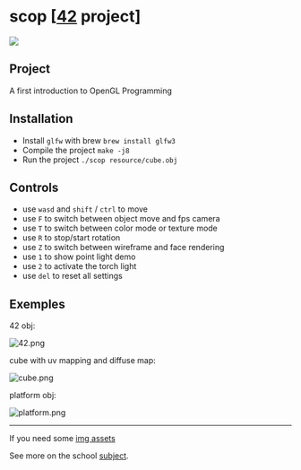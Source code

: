 # scop [[42](https://www.42.fr/) project]

![](../media/scop_demo.gif?raw=true)

## Project
A first introduction to OpenGL Programming

## Installation

- Install `glfw` with brew
`brew install glfw3`
- Compile the project
`make -j8`
- Run the project
`./scop resource/cube.obj`

## Controls

- use `wasd` and `shift` / `ctrl` to move
- use `F` to switch between object move and fps camera
- use `T` to switch between color mode or texture mode
- use `R` to stop/start rotation
- use `Z` to switch between wireframe and face rendering
- use `1` to show point light demo
- use `2` to activate the torch light
- use `del` to reset all settings

## Exemples

42 obj:

![42.png](../media/42.png?raw=true)

cube with uv mapping and diffuse map:

![cube.png](../media/cube.png?raw=true)

platform obj:

![platform.png](../media/platform.png?raw=true)

---

If you need some [img assets](https://gist.github.com/zer0nim/94daa9b76ebe978cc3c6329f860d4716)

See more on the school [subject](scop.en.pdf).
